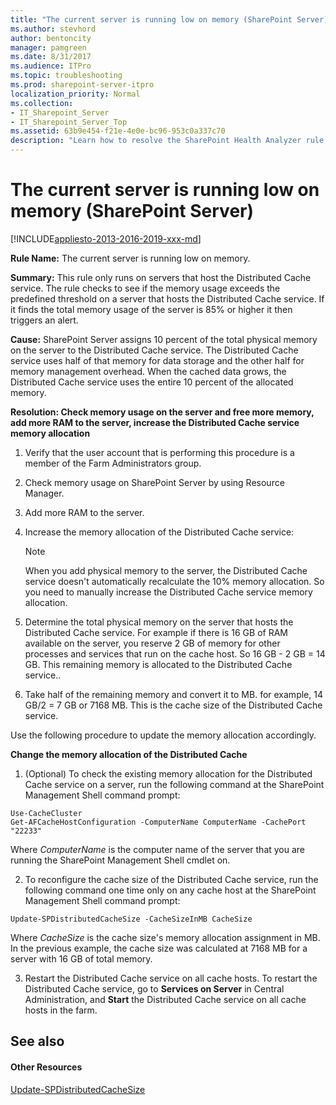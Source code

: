 ```yaml
---
title: "The current server is running low on memory (SharePoint Server)"
ms.author: stevhord
author: bentoncity
manager: pamgreen
ms.date: 8/31/2017
ms.audience: ITPro
ms.topic: troubleshooting
ms.prod: sharepoint-server-itpro
localization_priority: Normal
ms.collection:
- IT_Sharepoint_Server
- IT_Sharepoint_Server_Top
ms.assetid: 63b9e454-f21e-4e0e-bc96-953c0a337c70
description: "Learn how to resolve the SharePoint Health Analyzer rule: The current server is running low on memory, for SharePoint Server."
---
```


# The current server is running low on memory (SharePoint Server)

[!INCLUDE[appliesto-2013-2016-2019-xxx-md](../includes/appliesto-2013-2016-2019-xxx-md.md)]
  
 **Rule Name:** The current server is running low on memory. 
  
 **Summary:** This rule only runs on servers that host the Distributed Cache service. The rule checks to see if the memory usage exceeds the predefined threshold on a server that hosts the Distributed Cache service. If it finds the total memory usage of the server is 85% or higher it then triggers an alert.
  
 **Cause:** SharePoint Server assigns 10 percent of the total physical memory on the server to the Distributed Cache service. The Distributed Cache service uses half of that memory for data storage and the other half for memory management overhead. When the cached data grows, the Distributed Cache service uses the entire 10 percent of the allocated memory. 
  
 **Resolution: Check memory usage on the server and free more memory, add more RAM to the server, increase the Distributed Cache service memory allocation**
  
1. Verify that the user account that is performing this procedure is a member of the Farm Administrators group.
    
2. Check memory usage on SharePoint Server by using Resource Manager.
    
3. Add more RAM to the server.
    
4. Increase the memory allocation of the Distributed Cache service:
    
    > [!NOTE]
    > When you add physical memory to the server, the Distributed Cache service doesn't automatically recalculate the 10% memory allocation. So you need to manually increase the Distributed Cache service memory allocation. 
  
1. Determine the total physical memory on the server that hosts the Distributed Cache service. For example if there is 16 GB of RAM available on the server, you reserve 2 GB of memory for other processes and services that run on the cache host. So 16 GB - 2 GB = 14 GB. This remaining memory is allocated to the Distributed Cache service..
    
2. Take half of the remaining memory and convert it to MB. for example, 14 GB/2 = 7 GB or 7168 MB. This is the cache size of the Distributed Cache service.
    
Use the following procedure to update the memory allocation accordingly.
    
**Change the memory allocation of the Distributed Cache**
  
1. (Optional) To check the existing memory allocation for the Distributed Cache service on a server, run the following command at the SharePoint Management Shell command prompt:
    
  ```
  Use-CacheCluster
  Get-AFCacheHostConfiguration -ComputerName ComputerName -CachePort "22233"
  
  ```

Where  _ComputerName_ is the computer name of the server that you are running the SharePoint Management Shell cmdlet on. 
    
2. To reconfigure the cache size of the Distributed Cache service, run the following command one time only on any cache host at the SharePoint Management Shell command prompt:
    
  ```
  Update-SPDistributedCacheSize -CacheSizeInMB CacheSize
  ```

Where  _CacheSize_ is the cache size's memory allocation assignment in MB. In the previous example, the cache size was calculated at 7168 MB for a server with 16 GB of total memory. 
    
3. Restart the Distributed Cache service on all cache hosts. To restart the Distributed Cache service, go to **Services on Server** in Central Administration, and **Start** the Distributed Cache service on all cache hosts in the farm. 
    
## See also

#### Other Resources

[Update-SPDistributedCacheSize](http://technet.microsoft.com/library/8e483d89-60a9-48b8-a2e3-2e848159833b.aspx)


